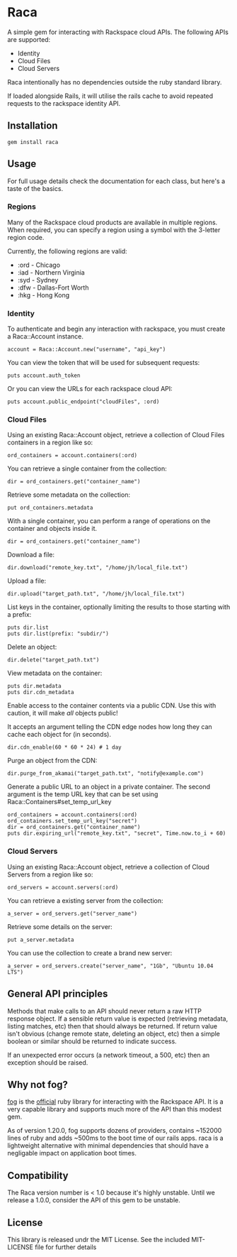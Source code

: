 # Raca

A simple gem for interacting with Rackspace cloud APIs. The following APIs are
supported:

* Identity
* Cloud Files
* Cloud Servers

Raca intentionally has no dependencies outside the ruby standard library.

If loaded alongside Rails, it will utilise the rails cache to avoid repeated
requests to the rackspace identity API.

## Installation

    gem install raca

## Usage

For full usage details check the documentation for each class, but here's
a taste of the basics.

### Regions

Many of the Rackspace cloud products are available in multiple regions. When
required, you can specify a region using a symbol with the 3-letter region code.

Currently, the following regions are valid:

* :ord - Chicago
* :iad - Northern Virginia
* :syd - Sydney
* :dfw - Dallas-Fort Worth
* :hkg - Hong Kong

### Identity

To authenticate and begin any interaction with rackspace, you must create a
Raca::Account instance.

    account = Raca::Account.new("username", "api_key")

You can view the token that will be used for subsequent requests:

    puts account.auth_token

Or you can view the URLs for each rackspace cloud API:

    puts account.public_endpoint("cloudFiles", :ord)

### Cloud Files

Using an existing Raca::Account object, retrieve a collection of Cloud Files
containers in a region like so:

    ord_containers = account.containers(:ord)

You can retrieve a single container from the collection:

    dir = ord_containers.get("container_name")

Retrieve some metadata on the collection:

    put ord_containers.metadata

With a single container, you can perform a range of operations on the container
and objects inside it.

    dir = ord_containers.get("container_name")

Download a file:

    dir.download("remote_key.txt", "/home/jh/local_file.txt")

Upload a file:

    dir.upload("target_path.txt", "/home/jh/local_file.txt")

List keys in the container, optionally limiting the results to those
starting with a prefix:

    puts dir.list
    puts dir.list(prefix: "subdir/")

Delete an object:

    dir.delete("target_path.txt")

View metadata on the container:

    puts dir.metadata
    puts dir.cdn_metadata

Enable access to the container contents via a public CDN. Use this with caution, it will make *all* objects public!

It accepts an argument telling the CDN edge nodes how long they can cache each object for (in seconds).

    dir.cdn_enable(60 * 60 * 24) # 1 day

Purge an object from the CDN:

    dir.purge_from_akamai("target_path.txt", "notify@example.com")

Generate a public URL to an object in a private container. The second argument
is the temp URL key that can be set using Raca::Containers#set_temp_url_key

    ord_containers = account.containers(:ord)
    ord_containers.set_temp_url_key("secret")
    dir = ord_containers.get("container_name")
    puts dir.expiring_url("remote_key.txt", "secret", Time.now.to_i + 60)

### Cloud Servers

Using an existing Raca::Account object, retrieve a collection of Cloud Servers
from a region like so:

    ord_servers = account.servers(:ord)

You can retrieve a existing server from the collection:

    a_server = ord_servers.get("server_name")

Retrieve some details on the server:

    put a_server.metadata

You can use the collection to create a brand new server:

    a_server = ord_servers.create("server_name", "1Gb", "Ubuntu 10.04 LTS")

## General API principles

Methods that make calls to an API should never return a raw HTTP response
object. If a sensible return value is expected (retrieving metadata, listing
matches, etc) then that should always be returned. If return value isn't obvious
(change remote state, deleting an object, etc) then a simple boolean or similar
should be returned to indicate success.

If an unexpected error occurs (a network timeout, a 500, etc) then an exception
should be raised.


## Why not fog?

[fog](http://rubygems.org/gems/fog) is the [official](http://developer.rackspace.com)
ruby library for interacting with the Rackspace API. It is a very capable
library and supports much more of the API than this modest gem.

As of version 1.20.0, fog supports dozens of providers, contains ~152000 lines
of ruby and adds ~500ms to the boot time of our rails apps. raca is a
lightweight alternative with minimal dependencies that should have a negligable
impact on application boot times.

## Compatibility

The Raca version number is < 1.0 because it's highly unstable. Until we release
a 1.0.0, consider the API of this gem to be unstable.

## License

This library is released undr the MIT License. See the included MIT-LICENSE file
for further details
